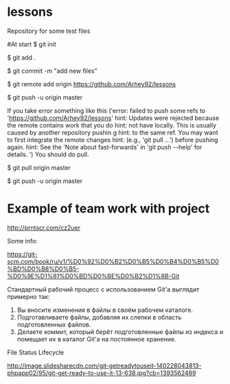 # lessons
Repository for some test files

#At start
$ git init 

$ git add .

$ git commit -m "add new files"

$ git remote add origin https://github.com/Arhey92/lessons

$ git push -u origin master

If you take error something like this ('error: failed to push some refs to 'https://github.com/Arhey92/lessons'
                                        hint: Updates were rejected because the remote contains work that you do
                                        hint: not have locally. This is usually caused by another repository pushin             g
                                        hint: to the same ref. You may want to first integrate the remote changes
                                        hint: (e.g., 'git pull ...') before pushing again.
                                        hint: See the 'Note about fast-forwards' in 'git push --help' for details.
')
You should do pull.

$ git pull origin master

$ git push -u origin master

# Example of team work with project
http://prntscr.com/cz2uer

Some info:

https://git-scm.com/book/ru/v1/%D0%92%D0%B2%D0%B5%D0%B4%D0%B5%D0%BD%D0%B8%D0%B5-%D0%9E%D1%81%D0%BD%D0%BE%D0%B2%D1%8B-Git


Стандартный рабочий процесс с использованием Git'а выглядит примерно так:

1. Вы вносите изменения в файлы в своём рабочем каталоге.
2. Подготавливаете файлы, добавляя их слепки в область подготовленных файлов.
3. Делаете коммит, который берёт подготовленные файлы из индекса и помещает их в каталог Git'а на постоянное хранение.


File Status Lifecycle

http://image.slidesharecdn.com/git-getreadytouseit-140228043813-phpapp02/95/git-get-ready-to-use-it-13-638.jpg?cb=1393562489